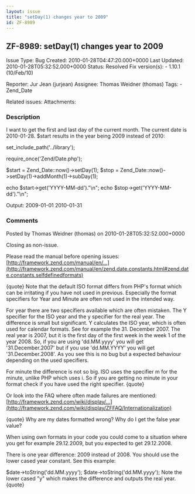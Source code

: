 ```yaml
---
layout: issue
title: "setDay(1) changes year to 2009"
id: ZF-8989
---
```


ZF-8989: setDay(1) changes year to 2009
---------------------------------------

 Issue Type: Bug Created: 2010-01-28T04:47:20.000+0000 Last Updated: 2010-01-28T05:32:52.000+0000 Status: Resolved Fix version(s): - 1.10.1 (10/Feb/10)
 
 Reporter:  Jur Jean (jurjean)  Assignee:  Thomas Weidner (thomas)  Tags: - Zend\_Date
 
 Related issues: 
 Attachments: 
### Description

I want to get the first and last day of the current month. The current date is 2010-01-28. $start results in the year being 2009 instead of 2010:

set\_include\_path('../library');

require\_once('Zend/Date.php');

$start = Zend\_Date::now()->setDay(1); $stop = Zend\_Date::now()->setDay(1)->addMonth(1)->subDay(1);

echo $start->get('YYYY-MM-dd')."\\n"; echo $stop->get('YYYY-MM-dd')."\\n";

Output: 2009-01-01 2010-01-31

 

 

### Comments

Posted by Thomas Weidner (thomas) on 2010-01-28T05:32:52.000+0000

Closing as non-issue.

Please read the manual before opening issues: [http://framework.zend.com/manual/en/…](http://framework.zend.com/manual/en/zend.date.constants.html#zend.date.constants.selfdefinedformats)

{quote} Note that the default ISO format differs from PHP's format which can be irritating if you have not used in previous. Especially the format specifiers for Year and Minute are often not used in the intended way.

For year there are two specifiers available which are often mistaken. The Y specifier for the ISO year and the y specifier for the real year. The difference is small but significant. Y calculates the ISO year, which is often used for calendar formats. See for example the 31. December 2007. The real year is 2007, but it is the first day of the first week in the week 1 of the year 2008. So, if you are using 'dd.MM.yyyy' you will get '31.December.2007' but if you use 'dd.MM.YYYY' you will get '31.December.2008'. As you see this is no bug but a expected behaviour depending on the used specifiers.

For minute the difference is not so big. ISO uses the specifier m for the minute, unlike PHP which uses i. So if you are getting no minute in your format check if you have used the right specifier. {quote}

Or look into the FAQ where often made failures are mentioned: [http://framework.zend.com/wiki/display/…](http://framework.zend.com/wiki/display/ZFFAQ/Internationalization)

{quote} Why are my dates formatted wrong? Why do I get the false year value?

When using own formats in your code you could come to a situation where you get for example 29.12.2009, but you expected to get 29.12.2008.

There is one year difference: 2009 instead of 2008. You should use the lower cased year constant. See this example:

$date->toString('dd.MM.yyyy'); $date->toString('dd.MM.yyyy'); Note the lower cased "y" which makes the difference and outputs the real year. {quote}

 

 